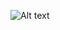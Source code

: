 ![Alt text](http://i.piccy.info/i9/d295067b77b668e55cdc0063a8e57825/1605192792/40609/1405023/ee17f999279c2ccd8356e3640031f263.jpg?raw=true "Hey, cut your hair")